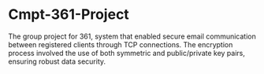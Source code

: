 # Cmpt-361-Project
The group project for 361, system that enabled secure email communication between registered clients through TCP connections. 
The encryption process involved the use of both symmetric and public/private key pairs, ensuring robust data security.
